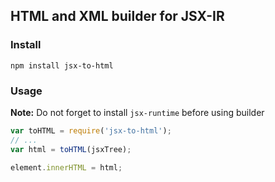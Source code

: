 ## HTML and XML builder for JSX-IR

### Install

```npm install jsx-to-html```

### Usage

**Note:** Do not forget to install ```jsx-runtime``` before using builder

```javascript
var toHTML = require('jsx-to-html');
// ...
var html = toHTML(jsxTree);

element.innerHTML = html;
```
